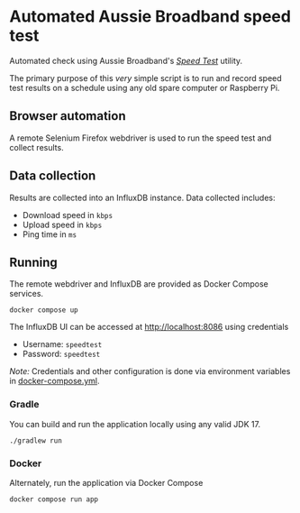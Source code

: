 # Automated Aussie Broadband speed test

Automated check using Aussie Broadband's _[Speed Test]_ utility.

The primary purpose of this _very_ simple script is to run and record speed test results on a schedule using any old
spare computer or Raspberry Pi.

## Browser automation

A remote Selenium Firefox webdriver is used to run the speed test and collect results.

## Data collection

Results are collected into an InfluxDB instance. Data collected includes:

* Download speed in `kbps`
* Upload speed in `kbps`
* Ping time in `ms`

## Running

The remote webdriver and InfluxDB are provided as Docker Compose services.

```shell
docker compose up
```

The InfluxDB UI can be accessed at <http://localhost:8086> using credentials

* Username: `speedtest`
* Password: `speedtest`

_Note:_ Credentials and other configuration is done via environment variables in
[docker-compose.yml](./docker-compose.yml).

### Gradle

You can build and run the application locally using any valid JDK 17.

```shell
./gradlew run
```

### Docker

Alternately, run the application via Docker Compose

```shell
docker compose run app
```

[speed test]: https://speed.aussiebroadband.com.au/

